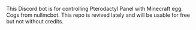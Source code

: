 This Discord bot is for controlling Pterodactyl Panel with Minecraft egg. Cogs from nullmcbot. This repo is revived lately and will be usable for free but not without credits.
